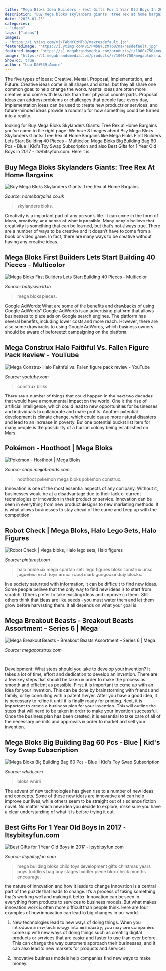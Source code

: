 ```yaml
---
title: "Mega Bloks Idea Builders - Best Gifts For 1 Year Old Boys In 2017"
description: "Buy mega bloks skylanders giants: tree rex at home bargains"
date: "2023-01-16"
categories:
- "ideas"
tags: ["ideas"]
images:
- "https://i.ytimg.com/vi/FWbNYCzMTp8/maxresdefault.jpg"
featuredImage: "https://i.ytimg.com/vi/FWbNYCzMTp8/maxresdefault.jpg"
featured_image: "https://s1.megabrandsmedia.com/products/r/1000x750/megabloks-aa90ac5c14ed039f39c1cc970fdedcdf-1508167089-fnl91-21903.jpg"
image: "https://s1.megabrandsmedia.com/products/r/1000x750/megabloks-aa90ac5c14ed039f39c1cc970fdedcdf-1508167089-fnl91-21903.jpg"
ShowToc: true
author: "Lou D&#039;Amore"
---
```



The five types of ideas: Creative, Mental, Proposal, Implementation, and Future.
Creative ideas come in all shapes and sizes, but they all share one common goal: to help change the world. Mental ideas are often more creative and come with less risk than their physical counterparts. Proposal ideas can address problems or challenges that people face every day, implementation ideas can be used to create new products or services, and future-minded ideas provide a roadmap for how something could be turned into a reality.

	

		
looking for Buy Mega Bloks Skylanders Giants: Tree Rex at Home Bargains you've came to the right page. We have 8 Images about Buy Mega Bloks Skylanders Giants: Tree Rex at Home Bargains like Mega Bloks First Builders Lets Start Building 40 Pieces – Multicolor, Mega Bloks Big Building Bag 60 Pcs - Blue | Kid&#039;s Toy Swap Subscription and also Best Gifts for 1 Year Old Boys in 2017 - itsybitsyfun.com. Here it is:
		
    
## Buy Mega Bloks Skylanders Giants: Tree Rex At Home Bargains

<img loading=lazy src="https://www.homebargains.co.uk/Handlers/ImageHandler.ashx?id=17839&amp;targetSize=1000" onerror="this.onerror=null;this.src='https://tse4.mm.bing.net/th?id=OIP.So2_eHAtGvCCl0r357P9eQHaHa&amp;pid=15.1';" alt="Buy Mega Bloks Skylanders Giants: Tree Rex at Home Bargains">

_Source: homebargains.co.uk_

>skylanders bloks. 

	

Creativity is a important part of any person’s life. It can come in the form of ideas, creativity, or a sense of what is possible. Many people believe that creativity is something that can be learned, but that’s not always true. There are a number of ways to be creative and it doesn’t have to come from a book or video game. In fact, there are many ways to be creative without having any creative ideas.

    
## Mega Bloks First Builders Lets Start Building 40 Pieces – Multicolor

<img loading=lazy src="https://babysworld.in/wp-content/uploads/2016/07/71rdlivq_5l._sl1500_.jpg" onerror="this.onerror=null;this.src='https://tse3.mm.bing.net/th?id=OIP.w5FeU6mtKh5XFlOonrrktQHaKO&amp;pid=15.1';" alt="Mega Bloks First Builders Lets Start Building 40 Pieces – Multicolor">

_Source: babysworld.in_

>mega bloks pieces. 

	

Google AdWords: What are some of the benefits and drawbacks of using Google AdWords?
Google AdWords is an advertising platform that allows businesses to place ads on Google search engines. The platform has several benefits, including lower costs and more reach. However, there are also some drawbacks to using Google AdWords, which business owners should be aware of beforeetzt campaigning on the platform.

    
## Mega Construx Halo Faithful Vs. Fallen Figure Pack Review - YouTube

<img loading=lazy src="https://i.ytimg.com/vi/FWbNYCzMTp8/maxresdefault.jpg" onerror="this.onerror=null;this.src='https://tse3.mm.bing.net/th?id=OIP.yCa8fRM9FAiQSWwUwBdOXwHaEK&amp;pid=15.1';" alt="Mega Construx Halo Faithful vs. Fallen figure pack review - YouTube">

_Source: youtube.com_

>construx bloks. 

	

There are a number of things that could happen in the next two decades that would have a monumental impact on the world. One is the rise of artificial intelligence, which could lead to new opportunities for businesses and individuals to collaborate and make profits. Another potential development is climate change, which could cause more natural disasters and lead to an increase in poverty. But one potential bucket list item for many people is the possibility of a human colony being established on Mars.

    
## Pokémon - Hoothoot | Mega Bloks

<img loading=lazy src="https://s1.megabrandsmedia.com/products/r/1000x750/megabloks-aa90ac5c14ed039f39c1cc970fdedcdf-1508167089-fnl91-21903.jpg" onerror="this.onerror=null;this.src='https://tse1.mm.bing.net/th?id=OIP.vQOHLAvWHlOaDWOOK5LULQHaEK&amp;pid=15.1';" alt="Pokémon - Hoothoot | Mega Bloks">

_Source: shop.megabrands.com_

>hoothoot pokemon mega bloks pokémon construx. 

	

Innovation is one of the most essential aspects of any company. Without it, businesses would be at a disadvantage due to their lack of current technologies or innovation in their product or service. Innovation can be seen in everything from new product designs to new marketing methods. It is what allows businesses to stay ahead of the curve and keep up with the competition.

    
## Robot Check | Mega Bloks, Halo Lego Sets, Halo Figures

<img loading=lazy src="https://i.pinimg.com/736x/f1/07/17/f1071770f285722b5f4dff0b33dc647f--halo-figures-toys--games.jpg" onerror="this.onerror=null;this.src='https://tse4.mm.bing.net/th?id=OIP.EjLvwYIcduZMkrTlK5QbkQHaG3&amp;pid=15.1';" alt="Robot Check | Mega bloks, Halo lego sets, Halo figures">

_Source: pinterest.com_

>halo noble six mega spartan sets lego figures bloks construx unsc juguetes reach toys armor robot mark gungoose duty blocks. 

	

In a society saturated with information, it can be difficult to find new ideas. Some people believe that the only way to find new ideas is to start from scratch. Others prefer to take existing ideas and improve on them. Still others think that ideas are like seeds - you must water them and let them grow before harvesting them. It all depends on what your goal is.

    
## Mega Breakout Beasts - Breakout Beasts Assortment – Series 6 | Mega

<img loading=lazy src="https://s2.megabrandsmedia.com/2020/12/16/10/08/24/r/1000x750/uRwLmkfMyK1608131304.jpeg" onerror="this.onerror=null;this.src='https://tse4.mm.bing.net/th?id=OIP.9AVhbW27FI9A77pA3pgIPAHaEI&amp;pid=15.1';" alt="Mega Breakout Beasts - Breakout Beasts Assortment – Series 6 | Mega">

_Source: megaconstrux.com_

>. 

	

Development: What steps should you take to develop your invention?
It takes a lot of time, effort and dedication to develop an invention. There are a few key steps that should be taken in order to make the process as smooth and efficient as possible. First, it is important to come up with an idea for your invention. This can be done by brainstorming with friends and family, or by consulting with a patent lawyer. After you have a good idea, it is necessary to refine it until it is finally ready for printing. Next, it is important to create a business plan for your invention. This will outline the steps that will need to be taken in order to make your invention successful. Once the business plan has been created, it is essential to take care of all of the necessary permits and approvals in order to market and sell your invention.

    
## Mega Bloks Big Building Bag 60 Pcs - Blue | Kid&#039;s Toy Swap Subscription

<img loading=lazy src="https://whirli-production-images.s3.eu-west-2.amazonaws.com/products/2020/02/15/KGO92VFOpY7N929LUVpQHFl0HUcqUEYIIWVSyw7y.jpeg" onerror="this.onerror=null;this.src='https://tse1.mm.bing.net/th?id=OIP.PDQVSVIzNfEV090AG0m67gHaJA&amp;pid=15.1';" alt="Mega Bloks Big Building Bag 60 Pcs - Blue | Kid&#039;s Toy Swap Subscription">

_Source: whirli.com_

>bloks whirli. 

	

The advent of new technologies has given rise to a number of new ideas and concepts. Some of these new ideas are innovative and can help improve our lives, while others seem to be straight out of a science fiction novel. No matter which new idea you decide to explore, make sure you have a clear understanding of what it is before trying it out.

    
## Best Gifts For 1 Year Old Boys In 2017 - Itsybitsyfun.com

<img loading=lazy src="https://images-na.ssl-images-amazon.com/images/I/718Zf1WlVdL._SL1500_.jpg" onerror="this.onerror=null;this.src='https://tse2.mm.bing.net/th?id=OIP.8iDbaaPZjGGfmwwqgjOfBAHaM1&amp;pid=15.1';" alt="Best Gifts for 1 Year Old Boys in 2017 - itsybitsyfun.com">

_Source: itsybitsyfun.com_

>mega building bloks child toys development gifts christmas years boys toddlers bag boy stages toddler piece blox check months encourage. 

	

the nature of innovation and how it leads to change
Innovation is a central part of the puzzle that leads to change. It’s a process of taking something that’s working well and making it better. Innovation can be seen in everything from products to services to business models. But what makes innovation work is often more difficult than people think. Here are four examples of how innovation can lead to big changes in our world.
1) New technologies lead to new ways of doing things. When you introduce a new technology into an industry, you may see companies come up with new ways of doing things such as creating digital products or services that are easier and faster to use than ever before. This can change the way customers approach their businesses, and it can also lead to new markets for products and services.

2) Innovative business models help companies find new ways to make money.

